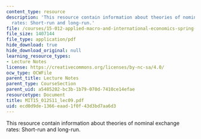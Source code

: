 ```yaml
---
content_type: resource
description: 'This resource contain information about theories of nominal exchange
  rates: Short-run and long-run.'
file: /courses/15-012-applied-macro-and-international-economics-spring-2011/ecd0d9de1366eaad1f0f43d3bd7aa6d3_MIT15_012S11_lec09.pdf
file_size: 1407144
file_type: application/pdf
hide_download: true
hide_download_original: null
learning_resource_types:
- Lecture Notes
license: https://creativecommons.org/licenses/by-nc-sa/4.0/
ocw_type: OCWFile
parent_title: Lecture Notes
parent_type: CourseSection
parent_uid: a5485202-bc3b-1b79-070d-7410ce14efae
resourcetype: Document
title: MIT15_012S11_lec09.pdf
uid: ecd0d9de-1366-eaad-1f0f-43d3bd7aa6d3
---
```

This resource contain information about theories of nominal exchange rates: Short-run and long-run.